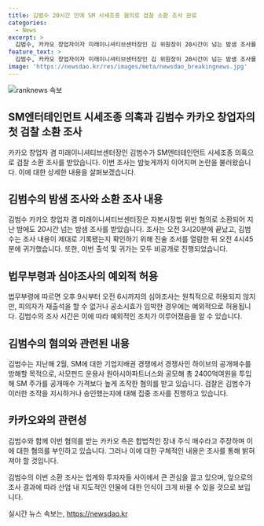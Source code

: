 ```yaml
---
title: 김범수 20시간 만에 SM 시세조종 혐의로 검찰 소환 조사 완료
categories:
  - News
excerpt: >
  김범수, 카카오 창업자이자 미래이니셔티브센터장인 김 위원장이 20시간이 넘는 밤샘 조사를 거쳐 첫 검찰 소환 조사를 마무리했다. 자본시장법 위반 혐의로 소환된 김 위원장은 조사를 받은 후 진술 조서를 확인한 뒤 귀가했으며, 출석과 귀가 모두를 비공개로 진행했다. 김 위원장은 SM엔터테인먼트 기업지배권 경쟁에서 시세조종을 한 혐의를 받고 있으며, 검찰은 시세조종을 지시하거나 승인했는지 여부를 집중 조사하고 있다. 이에 대해 카카오와 김 의장 변호인 측은 혐의를 부인하고 있다.
feature_text: >
  김범수, 카카오 창업자이자 미래이니셔티브센터장인 김 위원장이 20시간이 넘는 밤샘 조사를 거쳐 첫 검찰 소환 조사를 마무리했다. 자본시장법 위반 혐의로 소환된 김 위원장은 조사를 받은 후 진술 조서를 확인한 뒤 귀가했으며, 출석과 귀가 모두를 비공개로 진행했다. 김 위원장은 SM엔터테인먼트 기업지배권 경쟁에서 시세조종을 한 혐의를 받고 있으며, 검찰은 시세조종을 지시하거나 승인했는지 여부를 집중 조사하고 있다. 이에 대해 카카오와 김 의장 변호인 측은 혐의를 부인하고 있다.
image: 'https://newsdao.kr/res/images/meta/newsdao_breakingnews.jpg'
---
```


<p><img src="https://newsdao.kr/res/images/meta/newsdao_breakingnews.jpg" alt="ranknews 속보" /></p>

<h2 data-ke-size="size26">SM엔터테인먼트 시세조종 의혹과 김범수 카카오 창업자의 첫 검찰 소환 조사</h2>

<p data-ke-size="size16">카카오 창업자 겸 미래이니셔티브센터장인 김범수가 SM엔터테인먼트 시세조종 의혹으로 검찰 소환 조사를 받았습니다. 이번 조사는 밤늦게까지 이어지며 논란을 불러왔습니다. 이에 대한 상세한 내용을 살펴보겠습니다.</p>

<h2 data-ke-size="size23">김범수의 밤샘 조사와 소환 조사 내용</h2>

<p data-ke-size="size16">김범수 카카오 창업자 겸 미래이니셔티브센터장은 자본시장법 위반 혐의로 소환되어 지난 밤에도 20시간 넘는 밤샘 조사를 받았습니다. 조사는 오전 3시20분에 끝났고, 김범수는 조사 내용이 제대로 기록됐는지 확인하기 위해 진술 조서를 열람한 뒤 오전 4시45분에 귀가했습니다. 또한, 이번 출석 및 귀가는 모두 비공개로 진행되었습니다.</p>

<h2 data-ke-size="size23">법무부령과 심야조사의 예외적 허용</h2>

<p data-ke-size="size16">법무부령에 따르면 오후 9시부터 오전 6시까지의 심야조사는 원칙적으로 허용되지 않지만, 피의자가 재출석을 할 수 없거나 공소시효가 임박한 경우에는 예외적으로 허용됩니다. 김범수의 조사 시간은 이에 따라 예외적인 조치가 이루어졌음을 알 수 있습니다.</p>

<h2 data-ke-size="size23">김범수의 혐의와 관련된 내용</h2>

<p data-ke-size="size16">김범수는 지난해 2월, SM에 대한 기업지배권 경쟁에서 경쟁사인 하이브의 공개매수를 방해할 목적으로, 사모펀드 운용사 원아시아파트너스와 공모해 총 2400억여원을 투입해 SM 주가를 공개매수 가격보다 높게 조작한 혐의를 받고 있습니다. 검찰은 김범수가 이러한 조작을 지시하거나 승인했는지에 대해 집중 조사를 진행하고 있습니다.</p>

<h2 data-ke-size="size23">카카오와의 관련성</h2>

<p data-ke-size="size16">김범수와 함께 이번 혐의를 받는 카카오 측은 합법적인 장내 주식 매수라고 주장하며 이에 대한 혐의를 부인하고 있습니다. 그러나 이에 대한 구체적인 내용은 조사를 통해 밝혀져야 할 것입니다.</p>

<p data-ke-size="size16">김범수의 이번 소환 조사는 업계와 투자자들 사이에서 큰 관심을 끌고 있으며, 앞으로의 조사 결과에 따라 산업 내 지도적인 인물에 대한 인식이 크게 바뀔 수 있을 것으로 보입니다.</p>
실시간 뉴스 속보는, <a href="https://newsdao.kr" rel="dofollow">https://newsdao.kr</a>


